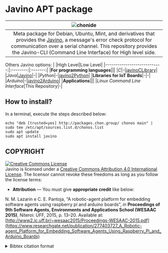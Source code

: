 
# Javino APT package

|![chonide](javinoWithArduinoBoard.png)|
|:--:|
|Meta package for Debian, Ubuntu, Mint, and derivatives that provides the [Javino](https://github.com/chon-group/Javino), a message's error check protocol for communication over a serial channel. This repository provides the Javino-CLI (Command Line Interface) for High level side.|


Others Javino options:
|                             |High Level|Low Level|
|----------------------------:|:--------:|:-------:|
|__For programming languages__|||
|_C_|-|[javinoCLibrary](https://github.com/bptfreitas/JavinoCLibrary)|
|_Java_|[Javino](https://github.com/chon-group/Javino)|-|
|_Python_|-|[javino2Python](https://github.com/chon-group/javino2python)|
|__Libraries for IoT Boards__|-|-|
|_Arduino_|-|[javino2Arduino](https://github.com/chon-group/javino2arduino)|
|__Applications__|||
|_Linux Command Line Interface_|This Repository|-|



## How to install?

In a terminal, execute the steps described below:

```console
echo "deb [trusted=yes] http://packages.chon.group/ chonos main" | sudo tee /etc/apt/sources.list.d/chonos.list
sudo apt update
sudo apt install javino
```

## COPYRIGHT
<a rel="license" href="http://creativecommons.org/licenses/by/4.0/"><img alt="Creative Commons License" style="border-width:0" src="https://i.creativecommons.org/l/by/4.0/88x31.png" /></a><br />Javino is licensed under a <a rel="license" href="http://creativecommons.org/licenses/by/4.0/">Creative Commons Attribution 4.0 International License</a>. The licensor cannot revoke these freedoms as long as you follow the license terms:

* __Attribution__ — You must give __appropriate credit__ like below:

N. M. Lazarin e C. E. Pantoja, “A robotic-agent platform for embedding software agents using raspberry pi and arduino boards”, _in_ __Proceedings of 9th Software Agents, Environments and Applications School (WESAAC 2015)__, Niteroi: UFF, 2015, p. 13–20. Available at: [http://www2.ic.uff.br/~wesaac2015/Proceedings-WESAAC-2015.pdf](https://www.researchgate.net/publication/277403727_A_Robotic-agent_Platform_for_Embedding_Software_Agents_Using_Raspberry_Pi_and_Arduino_Boards)

<details>
<summary> Bibtex citation format</summary>

```
@inproceedings{chonOS,
 author = {Nilson Lazarin and Carlos Pantoja and José Viterbo},
 title = { Towards a Toolkit for Teaching AI Supported by Robotic-agents: Proposal and First Impressions},
 booktitle = {Anais do XXXI Workshop sobre Educação em Computação},
 location = {João Pessoa/PB},
 year = {2023},
 keywords = {},
 issn = {2595-6175},
 pages = {20--29},
 publisher = {SBC},
 address = {Porto Alegre, RS, Brasil},
 doi = {10.5753/wei.2023.229753},
 url = {https://sol.sbc.org.br/index.php/wei/article/view/24887}
}

```
</details>